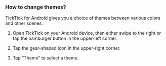 ### How to change themes?

TickTick for Android gives you a choice of themes between various colors and other scenes.

1. Open TickTick on your Android device, then either swipe to the right or tap the hamburger button in the upper-left corner.

2. Tap the gear-shaped icon in the upper-right corner.

3. Tap “Theme” to select a theme.

